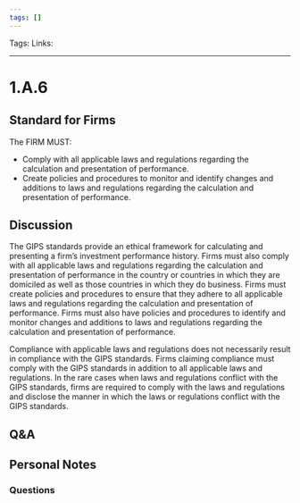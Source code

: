 ```yaml
---
tags: []
---
```

Tags: 
Links:
___
# 1.A.6
## Standard for Firms
The FIRM MUST:
- Comply with all applicable laws and regulations regarding the calculation and presentation of performance.
- Create policies and procedures to monitor and identify changes and additions to laws and regulations regarding the calculation and presentation of performance.
## Discussion
The GIPS standards provide an ethical framework for calculating and presenting a firm’s investment performance history. Firms must also comply with all applicable laws and regulations regarding the calculation and presentation of performance in the country or countries in which they are domiciled as well as those countries in which they do business. Firms must create policies and procedures to ensure that they adhere to all applicable laws and regulations regarding the calculation and presentation of performance. Firms must also have policies and procedures to identify and monitor changes and additions to laws and regulations regarding the calculation and presentation of performance.

Compliance with applicable laws and regulations does not necessarily result in compliance with the GIPS standards. Firms claiming compliance must comply with the GIPS standards in addition to all applicable laws and regulations. In the rare cases when laws and regulations conflict with the GIPS standards, firms are required to comply with the laws and regulations and disclose the manner in which the laws or regulations conflict with the GIPS standards.
## Q&A

## Personal Notes

### Questions